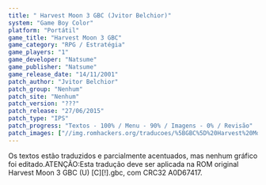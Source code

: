 ```yaml
---
title: " Harvest Moon 3 GBC (Jvitor Belchior)"
system: "Game Boy Color"
platform: "Portátil"
game_title: "Harvest Moon 3 GBC"
game_category: "RPG / Estratégia"
game_players: "1"
game_developer: "Natsume"
game_publisher: "Natsume"
game_release_date: "14/11/2001"
patch_author: "Jvitor Belchior"
patch_group: "Nenhum"
patch_site: "Nenhum"
patch_version: "???"
patch_release: "27/06/2015"
patch_type: "IPS"
patch_progress: "Textos - 100% / Menu - 90% / Imagens - 0% / Revisão"
patch_images: ["//img.romhackers.org/traducoes/%5BGBC%5D%20Harvest%20Moon%203%20GBC%20-%20Jvitor%20Belchior%20-%201.png","//img.romhackers.org/traducoes/%5BGBC%5D%20Harvest%20Moon%203%20GBC%20-%20Jvitor%20Belchior%20-%202.png","//img.romhackers.org/traducoes/%5BGBC%5D%20Harvest%20Moon%203%20GBC%20-%20Jvitor%20Belchior%20-%203.png"]
---
```

Os textos estão traduzidos e parcialmente acentuados, mas nenhum gráfico foi editado.ATENÇÃO:Esta tradução deve ser aplicada na ROM original Harvest Moon 3 GBC (U) [C][!].gbc, com CRC32 A0D67417.